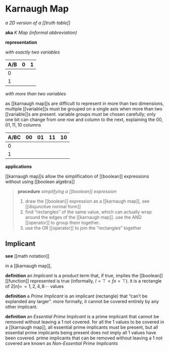 # Karnaugh Map

_a 2D version of a [[truth table]]_

**aka** _K Map (informal abbreviation)_

**representation**

_with exactly two variables_

| A/B | 0   | 1   |
| --- | --- | --- |
| 0   |     |     |
| 1   |     |     |

_with more than two variables_

as [[karnaugh map]]s are difficult to represent in more than two dimensions, multiple [[variable]]s must be grouped on a single axis when more than two [[variable]]s are present. variable groups must be chosen carefully; only one bit can change from one row and column to the next, explaining the $00, 01, 11, 10$ columns

| A/BC | 00  | 01  | 11  | 10  |
| ---- | --- | --- | --- | --- |
| 0    |     |     |     |     |
| 1    |     |     |     |     |

**applications**

[[karnaugh map]]s allow the simplification of [[boolean]] expressions without using [[boolean algebra]]

> **procedure** _simplifying a [[boolean]] expression_
>
> 1. draw the [[boolean]] expression as a [[karnaugh map]], see [[disjunctive normal form]]
> 2. find “rectangles” of the same value, which can actually wrap around the edges of the [[karnaugh map]]. use the AND [[operator]] to group them together.
> 3. use the OR [[operator]] to join the “rectangles” together

## Implicant

**see** [[math notation]]

in a [[karnaugh map]],

**definition** an _Implicant_ is a product term that, if true, implies the [[boolean]] [[function]] represented is true (informally, $I = \top < f x = \top$). it is a rectangle of $2[n] =\!= 1, 2, 4, 8 \cdots$ values

**definition** a _Prime Implicant_ is an implicant (rectangle) that “can’t be explanded any larger”. more formally, it cannot be covered entirely by any other implicant.

**definition** an _Essential Prime Implicant_ is a prime implicant that cannot be removed without leaving a $1$ not covered. for all the $1$ values to be covered in a [[karnaugh map]], all essential prime implicants must be present, but all essential prime implicants being present does not imply all $1$ values have been covered. prime implicants that can be removed without leaving a $1$ not covered are known as _Non-Essential Prime Implicants_
